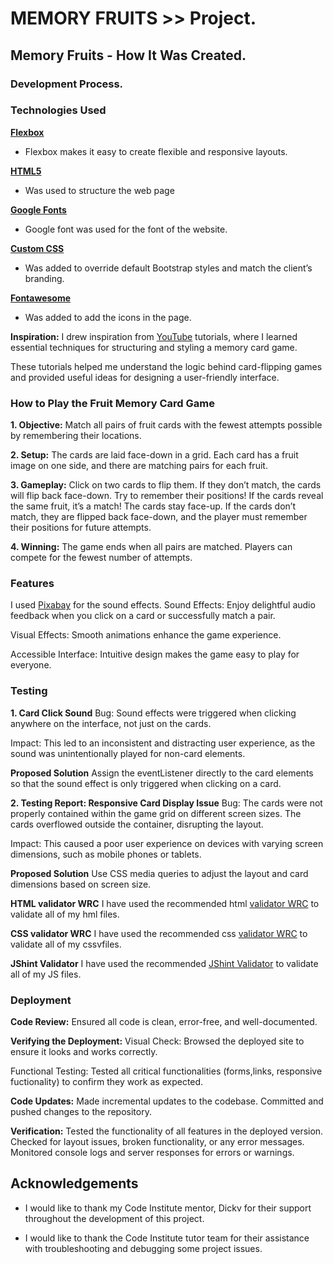 
# MEMORY FRUITS >> Project.

## Memory Fruits - How It Was Created.

### Development Process.

### Technologies Used

[**Flexbox**](Flexbox)
- Flexbox makes it easy to create flexible and responsive layouts.

[**HTML5**](https://www.w3schools.com/html/html_intro.asp)
- Was used to structure the web page  

[**Google Fonts**](https://fonts.google.com/)
- Google font was used for the font of the website.

[**Custom CSS**](https://www.w3schools.com/css/)
- Was added to override default Bootstrap styles and match the client’s branding.

[**Fontawesome**](https://fontawesome.com/kits)
- Was added to add the icons in the page.


**Inspiration:**
I drew inspiration from [YouTube](https://www.youtube.com/watch?v=ZniVgo8U7ek) tutorials, where I learned essential techniques for structuring and styling a memory card game.

These tutorials helped me understand the logic behind card-flipping games and provided useful ideas for designing a user-friendly interface.

### How to Play the Fruit Memory Card Game
**1. Objective:** 
Match all pairs of fruit cards with the fewest attempts possible by remembering their locations.

**2. Setup:** 
The cards are laid face-down in a grid.
Each card has a fruit image on one side, and there are matching pairs for each fruit.

**3. Gameplay:** 
Click on two cards to flip them.
If they don’t match, the cards will flip back face-down. Try to remember their positions!
If the cards reveal the same fruit, it’s a match! The cards stay face-up.
If the cards don’t match, they are flipped back face-down, and the player must remember their positions for future attempts.

**4. Winning:** 
The game ends when all pairs are matched.
Players can compete for the fewest number of attempts.

### Features
I used [Pixabay](https://pixabay.com/es/sound-effects/search/juego/?pagi=13) for the sound effects.
Sound Effects: Enjoy delightful audio feedback when you click on a card or successfully match a pair.

Visual Effects: Smooth animations enhance the game experience.

Accessible Interface: Intuitive design makes the game easy to play for everyone.

### Testing
**1. Card Click Sound**
Bug: Sound effects were triggered when clicking anywhere on the interface, not just on the cards.

Impact: This led to an inconsistent and distracting user experience, as the sound was unintentionally played for non-card elements.

**Proposed Solution**
Assign the eventListener directly to the card elements so that the sound effect is only triggered when clicking on a card.

**2. Testing Report: Responsive Card Display Issue**
Bug: The cards were not properly contained within the game grid on different screen sizes. The cards overflowed outside the container, disrupting the layout.

Impact: This caused a poor user experience on devices with varying screen dimensions, such as mobile phones or tablets.

**Proposed Solution**
Use CSS media queries to adjust the layout and card dimensions based on screen size.

**HTML validator WRC**
I have used the recommended html [validator WRC](assets\image\gameGameIndex.png) to validate all of my hml files.

**CSS validator WRC**
I have used the recommended css [validator WRC](assets\image\validatorCssGame.png) to validate all of my cssvfiles.

**JShint Validator**
I have used the recommended [JShint Validator](assets\image\validatorJavascript.png) to validate all of my JS files.

### Deployment
**Code Review:** Ensured all code is clean, error-free, and well-documented.


**Verifying the Deployment:** Visual Check: Browsed the deployed site to ensure it looks and works correctly.

Functional Testing: Tested all critical functionalities (forms,links, responsive fuctionality) to confirm they work as expected.

**Code Updates:**
Made incremental updates to the codebase.
Committed and pushed changes to the repository.

**Verification:**
Tested the functionality of all features in the deployed version.
Checked for layout issues, broken functionality, or any error messages.
Monitored console logs and server responses for errors or warnings.

## Acknowledgements

- I would like to thank my Code Institute mentor, Dickv for their support throughout the development of this project.

- I would like to thank the Code Institute tutor team for their assistance with troubleshooting and debugging some project issues.


